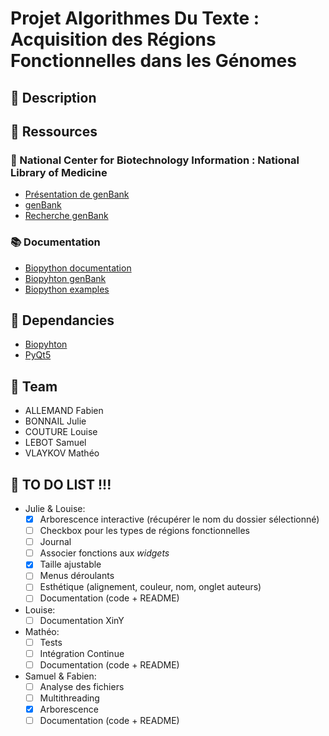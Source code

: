 # Projet Algorithmes Du Texte : Acquisition des Régions Fonctionnelles dans les Génomes

## 🧬 Description

## 📂 Ressources

### 🔬 National Center for Biotechnology Information : National Library of Medicine

- [Présentation de genBank](https://www.ncbi.nlm.nih.gov/genome/browse#!/overview/)
- [genBank](https://ftp.ncbi.nlm.nih.gov/genomes/genbank/)
- [Recherche genBank](https://www.ncbi.nlm.nih.gov/genome/)

### 📚 Documentation
- [Biopython documentation](http://biopython.org/DIST/docs/tutorial/Tutorial.html#sec168)
- [Biopyhton genBank](https://biopython.org/docs/1.76/api/Bio.GenBank.html)
- [Biopython examples](https://notebook.community/widdowquinn/Notebooks-Bioinformatics/Biopython_NCBI_Entrez_downloads)

## 🔧 Dependancies

- [Biopyhton](https://biopython.org/)
- [PyQt5](https://pypi.org/project/PyQt5/)

## 👥 Team

- ALLEMAND Fabien
- BONNAIL Julie
- COUTURE Louise
- LEBOT Samuel
- VLAYKOV Mathéo

## 📝 TO DO LIST !!!

- Julie & Louise:
    - [x] Arborescence interactive (récupérer le nom du dossier sélectionné)
    - [ ] Checkbox pour les types de régions fonctionnelles
    - [ ] Journal
    - [ ] Associer fonctions aux *widgets*
    - [x] Taille ajustable
    - [ ] Menus déroulants
    - [ ] Esthétique (alignement, couleur, nom, onglet auteurs)
    - [ ] Documentation (code + README)

- Louise:
    - [ ] Documentation XinY

- Mathéo:
    - [ ] Tests
    - [ ] Intégration Continue
    - [ ] Documentation (code + README)

- Samuel & Fabien:
    - [ ] Analyse des fichiers
    - [ ] Multithreading
    - [x] Arborescence
    - [ ] Documentation (code + README)